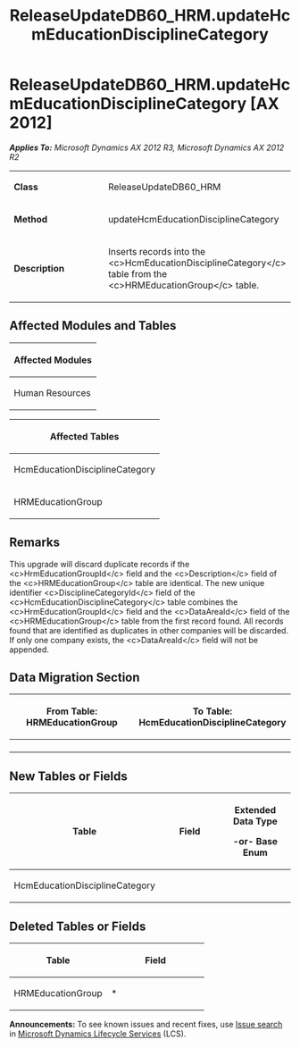 ﻿---
title: ReleaseUpdateDB60_HRM.updateHcmEducationDisciplineCategory
TOCTitle: ReleaseUpdateDB60_HRM.updateHcmEducationDisciplineCategory
ms:assetid: a9234243-45c2-eb02-24a6-418056ec36ef
ms:mtpsurl: https://msdn.microsoft.com/en-us/library/JJ686418(v=AX.60)
ms:contentKeyID: 49710374
ms.date: 05/18/2015
mtps_version: v=AX.60
---

# ReleaseUpdateDB60\_HRM.updateHcmEducationDisciplineCategory [AX 2012]


_**Applies To:** Microsoft Dynamics AX 2012 R3, Microsoft Dynamics AX 2012 R2_

<table>
<colgroup>
<col style="width: 50%" />
<col style="width: 50%" />
</colgroup>
<tbody>
<tr class="odd">
<td><p><strong>Class</strong></p></td>
<td><p>ReleaseUpdateDB60_HRM</p></td>
</tr>
<tr class="even">
<td><p><strong>Method</strong></p></td>
<td><p>updateHcmEducationDisciplineCategory</p></td>
</tr>
<tr class="odd">
<td><p><strong>Description</strong></p></td>
<td><p>Inserts records into the &lt;c&gt;HcmEducationDisciplineCategory&lt;/c&gt; table from the &lt;c&gt;HRMEducationGroup&lt;/c&gt; table.</p></td>
</tr>
</tbody>
</table>


## Affected Modules and Tables

<table>
<colgroup>
<col style="width: 100%" />
</colgroup>
<thead>
<tr class="header">
<th><p>Affected Modules</p></th>
</tr>
</thead>
<tbody>
<tr class="odd">
<td><p>Human Resources</p></td>
</tr>
</tbody>
</table>


<table>
<colgroup>
<col style="width: 100%" />
</colgroup>
<thead>
<tr class="header">
<th><p>Affected Tables</p></th>
</tr>
</thead>
<tbody>
<tr class="odd">
<td><p>HcmEducationDisciplineCategory</p></td>
</tr>
<tr class="even">
<td><p>HRMEducationGroup</p></td>
</tr>
</tbody>
</table>


## Remarks

This upgrade will discard duplicate records if the \<c\>HrmEducationGroupId\</c\> field and the \<c\>Description\</c\> field of the \<c\>HRMEducationGroup\</c\> table are identical. The new unique identifier \<c\>DisciplineCategoryId\</c\> field of the \<c\>HcmEducationDisciplineCategory\</c\> table combines the \<c\>HrmEducationGroupId\</c\> field and the \<c\>DataAreaId\</c\> field of the \<c\>HRMEducationGroup\</c\> table from the first record found. All records found that are identified as duplicates in other companies will be discarded. If only one company exists, the \<c\>DataAreaId\</c\> field will not be appended.

## Data Migration Section

<table>
<colgroup>
<col style="width: 50%" />
<col style="width: 50%" />
</colgroup>
<thead>
<tr class="header">
<th><p>From Table: HRMEducationGroup</p></th>
<th><p>To Table: HcmEducationDisciplineCategory</p></th>
</tr>
</thead>
<tbody>
<tr class="odd">
<td><p></p></td>
<td><p></p></td>
</tr>
</tbody>
</table>


## New Tables or Fields

<table>
<colgroup>
<col style="width: 33%" />
<col style="width: 33%" />
<col style="width: 33%" />
</colgroup>
<thead>
<tr class="header">
<th><p>Table</p></th>
<th><p>Field</p></th>
<th><p>Extended Data Type</p>
<p>-or- Base Enum</p></th>
</tr>
</thead>
<tbody>
<tr class="odd">
<td><p>HcmEducationDisciplineCategory</p></td>
<td><p></p></td>
<td><p></p></td>
</tr>
</tbody>
</table>


## Deleted Tables or Fields

<table>
<colgroup>
<col style="width: 50%" />
<col style="width: 50%" />
</colgroup>
<thead>
<tr class="header">
<th><p>Table</p></th>
<th><p>Field</p></th>
</tr>
</thead>
<tbody>
<tr class="odd">
<td><p>HRMEducationGroup</p></td>
<td><p>*</p></td>
</tr>
</tbody>
</table>

  
**Announcements:** To see known issues and recent fixes, use [Issue search](http://go.microsoft.com/fwlink/?linkid=389258) in [Microsoft Dynamics Lifecycle Services](http://go.microsoft.com/fwlink/?linkid=306505) (LCS).


